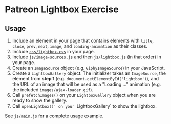 # Patreon Lightbox Exercise

## Usage

1. Include an element in your page that contains elements with `title`, `close`, `prev`, `next`, `image`, and `loading-animation` as their classes.
2. Include [`css/lightbox.css`](css/lightbox.css) in your page.
3. Include [`js/image-sources.js`](js/image-sources.js) and then [`js/lightbox.js`](js/lightbox.js) (in that order) in your page.
4. Create an `ImageSource` object (e.g. `GiphyImageSource`) in your JavaScript.
5. Create a `LightboxGallery` object. The initializer takes an `ImageSource`, the element from **step 1** (e.g. `document.getElementById('lightbox')`), and the URL of an image that will be used as a "Loading ..." animation (e.g. the included `images/ajax-loader.gif`).
6. Call `prefetchImages()` on your `LightboxGallery` object when you are ready to show the gallery.
7. Call `openLightbox()' on your `LightboxGallery` to show the lightbox.

See [`js/main.js`](js/main.js) for a complete usage example.
